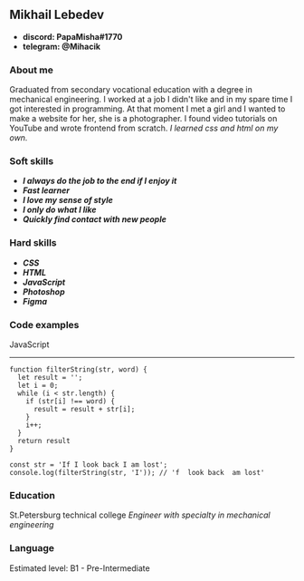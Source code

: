 ## Mikhail Lebedev ##
   * **discord: PapaMisha#1770**
   * **telegram: @Mihacik**


### About me ###
Graduated from secondary vocational education with a degree in mechanical engineering.
I worked at a job I didn't like and in my spare time I got interested in programming. At that moment I met a girl and I wanted to make a website for her, she is a photographer. I found video tutorials on YouTube and wrote frontend from scratch. *I learned css and html on my own.*


### Soft skills ###
* ***I always do the job to the end if I enjoy it***
* ***Fast learner***
* ***I love my sense of style***
* ***I only do what I like***
* ***Quickly find contact with new people***


### Hard skills ###
* ***CSS***
* ***HTML***
* ***JavaScript***
* ***Photoshop***
* ***Figma***


### Code examples ###
JavaScript
************
```
function filterString(str, word) {
  let result = '';
  let i = 0;
  while (i < str.length) {
    if (str[i] !== word) {
      result = result + str[i];
    }
    i++;
  }
  return result
}

const str = 'If I look back I am lost';
console.log(filterString(str, 'I')); // 'f  look back  am lost'
```


### Education ###
St.Petersburg technical college
*Еngineer with specialty in mechanical engineering*


### Language ###
Estimated level: B1 - Pre-Intermediate